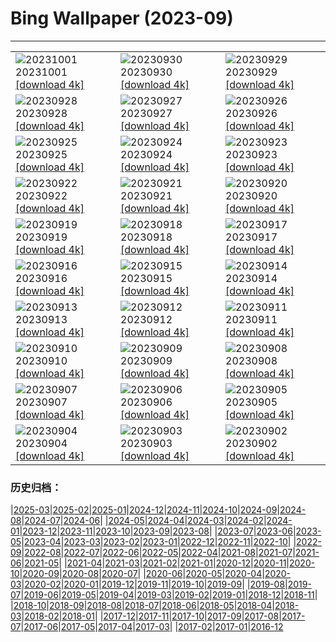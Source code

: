 # Bing Wallpaper (2023-09)
**************

<table><tr><td><img class="wallpaper" src="https://www.bing.com/th?id=OHR.LakeBledSunrise_EN-GB9672401018_1920x1080.jpg" alt="20231001"> 20231001 <a href="https://www.bing.com/th?id=OHR.LakeBledSunrise_EN-GB9672401018_UHD.jpg">[download 4k]</a></td><td><img class="wallpaper" src="https://www.bing.com/th?id=OHR.ShenandoahFoliage_EN-GB8387837899_1920x1080.jpg" alt="20230930"> 20230930 <a href="https://www.bing.com/th?id=OHR.ShenandoahFoliage_EN-GB8387837899_UHD.jpg">[download 4k]</a></td><td><img class="wallpaper" src="https://www.bing.com/th?id=OHR.CastleCoch_EN-GB9159929259_1920x1080.jpg" alt="20230929"> 20230929 <a href="https://www.bing.com/th?id=OHR.CastleCoch_EN-GB9159929259_UHD.jpg">[download 4k]</a></td></tr><tr><td><img class="wallpaper" src="https://www.bing.com/th?id=OHR.MaritimeDay_EN-GB2013820526_1920x1080.jpg" alt="20230928"> 20230928 <a href="https://www.bing.com/th?id=OHR.MaritimeDay_EN-GB2013820526_UHD.jpg">[download 4k]</a></td><td><img class="wallpaper" src="https://www.bing.com/th?id=OHR.CapriKrupp_EN-GB1711538979_1920x1080.jpg" alt="20230927"> 20230927 <a href="https://www.bing.com/th?id=OHR.CapriKrupp_EN-GB1711538979_UHD.jpg">[download 4k]</a></td><td><img class="wallpaper" src="https://www.bing.com/th?id=OHR.VeniceSkatePark_EN-GB1268755074_1920x1080.jpg" alt="20230926"> 20230926 <a href="https://www.bing.com/th?id=OHR.VeniceSkatePark_EN-GB1268755074_UHD.jpg">[download 4k]</a></td></tr><tr><td><img class="wallpaper" src="https://www.bing.com/th?id=OHR.GlacierBayOtter_EN-GB0453826385_1920x1080.jpg" alt="20230925"> 20230925 <a href="https://www.bing.com/th?id=OHR.GlacierBayOtter_EN-GB0453826385_UHD.jpg">[download 4k]</a></td><td><img class="wallpaper" src="https://www.bing.com/th?id=OHR.FraserRiverBC_EN-GB9942100747_1920x1080.jpg" alt="20230924"> 20230924 <a href="https://www.bing.com/th?id=OHR.FraserRiverBC_EN-GB9942100747_UHD.jpg">[download 4k]</a></td><td><img class="wallpaper" src="https://www.bing.com/th?id=OHR.CottonwoodCanyon_EN-GB8971789490_1920x1080.jpg" alt="20230923"> 20230923 <a href="https://www.bing.com/th?id=OHR.CottonwoodCanyon_EN-GB8971789490_UHD.jpg">[download 4k]</a></td></tr><tr><td><img class="wallpaper" src="https://www.bing.com/th?id=OHR.CastellyGwyntUK_EN-GB8170990563_1920x1080.jpg" alt="20230922"> 20230922 <a href="https://www.bing.com/th?id=OHR.CastellyGwyntUK_EN-GB8170990563_UHD.jpg">[download 4k]</a></td><td><img class="wallpaper" src="https://www.bing.com/th?id=OHR.NobelNorway_EN-GB0832843869_1920x1080.jpg" alt="20230921"> 20230921 <a href="https://www.bing.com/th?id=OHR.NobelNorway_EN-GB0832843869_UHD.jpg">[download 4k]</a></td><td><img class="wallpaper" src="https://www.bing.com/th?id=OHR.ArkadiaPark_EN-GB2489372021_1920x1080.jpg" alt="20230920"> 20230920 <a href="https://www.bing.com/th?id=OHR.ArkadiaPark_EN-GB2489372021_UHD.jpg">[download 4k]</a></td></tr><tr><td><img class="wallpaper" src="https://www.bing.com/th?id=OHR.SplugenPass_EN-GB9412649229_1920x1080.jpg" alt="20230919"> 20230919 <a href="https://www.bing.com/th?id=OHR.SplugenPass_EN-GB9412649229_UHD.jpg">[download 4k]</a></td><td><img class="wallpaper" src="https://www.bing.com/th?id=OHR.MilkyWayPortugal_EN-GB2637293703_1920x1080.jpg" alt="20230918"> 20230918 <a href="https://www.bing.com/th?id=OHR.MilkyWayPortugal_EN-GB2637293703_UHD.jpg">[download 4k]</a></td><td><img class="wallpaper" src="https://www.bing.com/th?id=OHR.CubanTody_EN-GB2696201418_1920x1080.jpg" alt="20230917"> 20230917 <a href="https://www.bing.com/th?id=OHR.CubanTody_EN-GB2696201418_UHD.jpg">[download 4k]</a></td></tr><tr><td><img class="wallpaper" src="https://www.bing.com/th?id=OHR.OktoberfestWorkers_EN-GB2543811228_1920x1080.jpg" alt="20230916"> 20230916 <a href="https://www.bing.com/th?id=OHR.OktoberfestWorkers_EN-GB2543811228_UHD.jpg">[download 4k]</a></td><td><img class="wallpaper" src="https://www.bing.com/th?id=OHR.GlenariffForest_EN-GB9562740615_1920x1080.jpg" alt="20230915"> 20230915 <a href="https://www.bing.com/th?id=OHR.GlenariffForest_EN-GB9562740615_UHD.jpg">[download 4k]</a></td><td><img class="wallpaper" src="https://www.bing.com/th?id=OHR.MongoliaHorses_EN-GB2849288889_1920x1080.jpg" alt="20230914"> 20230914 <a href="https://www.bing.com/th?id=OHR.MongoliaHorses_EN-GB2849288889_UHD.jpg">[download 4k]</a></td></tr><tr><td><img class="wallpaper" src="https://www.bing.com/th?id=OHR.HemakutaHill_EN-GB2976067612_1920x1080.jpg" alt="20230913"> 20230913 <a href="https://www.bing.com/th?id=OHR.HemakutaHill_EN-GB2976067612_UHD.jpg">[download 4k]</a></td><td><img class="wallpaper" src="https://www.bing.com/th?id=OHR.NorthSeaStairs_EN-GB3021301291_1920x1080.jpg" alt="20230912"> 20230912 <a href="https://www.bing.com/th?id=OHR.NorthSeaStairs_EN-GB3021301291_UHD.jpg">[download 4k]</a></td><td><img class="wallpaper" src="https://www.bing.com/th?id=OHR.AyutthayaTemple_EN-GB3078921949_1920x1080.jpg" alt="20230911"> 20230911 <a href="https://www.bing.com/th?id=OHR.AyutthayaTemple_EN-GB3078921949_UHD.jpg">[download 4k]</a></td></tr><tr><td><img class="wallpaper" src="https://www.bing.com/th?id=OHR.MarathonMedoc_EN-GB3127993394_1920x1080.jpg" alt="20230910"> 20230910 <a href="https://www.bing.com/th?id=OHR.MarathonMedoc_EN-GB3127993394_UHD.jpg">[download 4k]</a></td><td><img class="wallpaper" src="https://www.bing.com/th?id=OHR.LastNightofProm_EN-GB3177551517_1920x1080.jpg" alt="20230909"> 20230909 <a href="https://www.bing.com/th?id=OHR.LastNightofProm_EN-GB3177551517_UHD.jpg">[download 4k]</a></td><td><img class="wallpaper" src="https://www.bing.com/th?id=OHR.BathCircus_EN-GB3224549053_1920x1080.jpg" alt="20230908"> 20230908 <a href="https://www.bing.com/th?id=OHR.BathCircus_EN-GB3224549053_UHD.jpg">[download 4k]</a></td></tr><tr><td><img class="wallpaper" src="https://www.bing.com/th?id=OHR.CamelsAbove_EN-GB1942537770_1920x1080.jpg" alt="20230907"> 20230907 <a href="https://www.bing.com/th?id=OHR.CamelsAbove_EN-GB1942537770_UHD.jpg">[download 4k]</a></td><td><img class="wallpaper" src="https://www.bing.com/th?id=OHR.CreteHarbor_EN-GB2096168331_1920x1080.jpg" alt="20230906"> 20230906 <a href="https://www.bing.com/th?id=OHR.CreteHarbor_EN-GB2096168331_UHD.jpg">[download 4k]</a></td><td><img class="wallpaper" src="https://www.bing.com/th?id=OHR.MountSegla_EN-GB2161222967_1920x1080.jpg" alt="20230905"> 20230905 <a href="https://www.bing.com/th?id=OHR.MountSegla_EN-GB2161222967_UHD.jpg">[download 4k]</a></td></tr><tr><td><img class="wallpaper" src="https://www.bing.com/th?id=OHR.JejuIsland_EN-GB2230052503_1920x1080.jpg" alt="20230904"> 20230904 <a href="https://www.bing.com/th?id=OHR.JejuIsland_EN-GB2230052503_UHD.jpg">[download 4k]</a></td><td><img class="wallpaper" src="https://www.bing.com/th?id=OHR.ManhattanAerial_EN-GB2295175560_1920x1080.jpg" alt="20230903"> 20230903 <a href="https://www.bing.com/th?id=OHR.ManhattanAerial_EN-GB2295175560_UHD.jpg">[download 4k]</a></td><td><img class="wallpaper" src="https://www.bing.com/th?id=OHR.HadriansWallUK_EN-GB6069588482_1920x1080.jpg" alt="20230902"> 20230902 <a href="https://www.bing.com/th?id=OHR.HadriansWallUK_EN-GB6069588482_UHD.jpg">[download 4k]</a></td></tr></table>

### 历史归档：

|[2025-03](/../2025-03/2025-03.md)|[2025-02](/../2025-02/2025-02.md)|[2025-01](/../2025-01/2025-01.md)|[2024-12](/../2024-12/2024-12.md)|[2024-11](/../2024-11/2024-11.md)|[2024-10](/../2024-10/2024-10.md)|[2024-09](/../2024-09/2024-09.md)|[2024-08](/../2024-08/2024-08.md)|[2024-07](/../2024-07/2024-07.md)|[2024-06](/../2024-06/2024-06.md)|
|[2024-05](/../2024-05/2024-05.md)|[2024-04](/../2024-04/2024-04.md)|[2024-03](/../2024-03/2024-03.md)|[2024-02](/../2024-02/2024-02.md)|[2024-01](/../2024-01/2024-01.md)|[2023-12](/../2023-12/2023-12.md)|[2023-11](/../2023-11/2023-11.md)|[2023-10](/../2023-10/2023-10.md)|[2023-09](/2023-09.md)|[2023-08](/../2023-08/2023-08.md)|
|[2023-07](/../2023-07/2023-07.md)|[2023-06](/../2023-06/2023-06.md)|[2023-05](/../2023-05/2023-05.md)|[2023-04](/../2023-04/2023-04.md)|[2023-03](/../2023-03/2023-03.md)|[2023-02](/../2023-02/2023-02.md)|[2023-01](/../2023-01/2023-01.md)|[2022-12](/../2022-12/2022-12.md)|[2022-11](/../2022-11/2022-11.md)|[2022-10](/../2022-10/2022-10.md)|
|[2022-09](/../2022-09/2022-09.md)|[2022-08](/../2022-08/2022-08.md)|[2022-07](/../2022-07/2022-07.md)|[2022-06](/../2022-06/2022-06.md)|[2022-05](/../2022-05/2022-05.md)|[2022-04](/../2022-04/2022-04.md)|[2021-08](/../2021-08/2021-08.md)|[2021-07](/../2021-07/2021-07.md)|[2021-06](/../2021-06/2021-06.md)|[2021-05](/../2021-05/2021-05.md)|
|[2021-04](/../2021-04/2021-04.md)|[2021-03](/../2021-03/2021-03.md)|[2021-02](/../2021-02/2021-02.md)|[2021-01](/../2021-01/2021-01.md)|[2020-12](/../2020-12/2020-12.md)|[2020-11](/../2020-11/2020-11.md)|[2020-10](/../2020-10/2020-10.md)|[2020-09](/../2020-09/2020-09.md)|[2020-08](/../2020-08/2020-08.md)|[2020-07](/../2020-07/2020-07.md)|
|[2020-06](/../2020-06/2020-06.md)|[2020-05](/../2020-05/2020-05.md)|[2020-04](/../2020-04/2020-04.md)|[2020-03](/../2020-03/2020-03.md)|[2020-02](/../2020-02/2020-02.md)|[2020-01](/../2020-01/2020-01.md)|[2019-12](/../2019-12/2019-12.md)|[2019-11](/../2019-11/2019-11.md)|[2019-10](/../2019-10/2019-10.md)|[2019-09](/../2019-09/2019-09.md)|
|[2019-08](/../2019-08/2019-08.md)|[2019-07](/../2019-07/2019-07.md)|[2019-06](/../2019-06/2019-06.md)|[2019-05](/../2019-05/2019-05.md)|[2019-04](/../2019-04/2019-04.md)|[2019-03](/../2019-03/2019-03.md)|[2019-02](/../2019-02/2019-02.md)|[2019-01](/../2019-01/2019-01.md)|[2018-12](/../2018-12/2018-12.md)|[2018-11](/../2018-11/2018-11.md)|
|[2018-10](/../2018-10/2018-10.md)|[2018-09](/../2018-09/2018-09.md)|[2018-08](/../2018-08/2018-08.md)|[2018-07](/../2018-07/2018-07.md)|[2018-06](/../2018-06/2018-06.md)|[2018-05](/../2018-05/2018-05.md)|[2018-04](/../2018-04/2018-04.md)|[2018-03](/../2018-03/2018-03.md)|[2018-02](/../2018-02/2018-02.md)|[2018-01](/../2018-01/2018-01.md)|
|[2017-12](/../2017-12/2017-12.md)|[2017-11](/../2017-11/2017-11.md)|[2017-10](/../2017-10/2017-10.md)|[2017-09](/../2017-09/2017-09.md)|[2017-08](/../2017-08/2017-08.md)|[2017-07](/../2017-07/2017-07.md)|[2017-06](/../2017-06/2017-06.md)|[2017-05](/../2017-05/2017-05.md)|[2017-04](/../2017-04/2017-04.md)|[2017-03](/../2017-03/2017-03.md)|
|[2017-02](/../2017-02/2017-02.md)|[2017-01](/../2017-01/2017-01.md)|[2016-12](/../2016-12/2016-12.md)